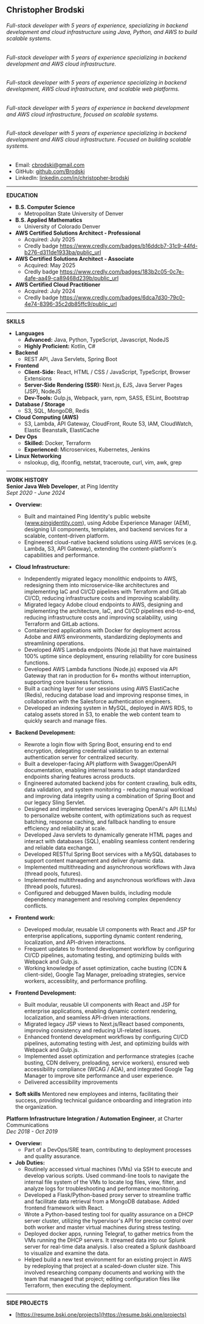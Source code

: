 
<!-- https://dillinger.io/  -->
<!-- https://dillinger.io/  -->
<!-- https://dillinger.io/  -->

## Christopher Brodski
###### Full-stack developer with 5 years of experience, specializing in backend development and cloud infrastructure using Java, Python, and AWS to build scalable systems.
###### Full-stack developer with 5 years of experience specializing in backend development and AWS cloud infrastructure.
###### Full-stack developer with 5 years of experience specializing in backend development, AWS cloud infrastructure, and scalable web platforms.
###### Full-stack developer with 5 years of experience in backend development and AWS cloud infrastructure, focused on scalable systems.
###### Full-stack developer with 5 years of experience specializing in backend development and AWS cloud infrastructure. Focused on building scalable systems.
- Email: cbrodski@gmail.com
- GitHub: [github.com/Brodski](https://github.com/Brodski)
- LinkedIn: [linkedin.com/in/christopher-brodski](https://www.linkedin.com/in/christopher-brodski)
---

**EDUCATION**
- **B.S. Computer Science**
  - Metropolitan State University of Denver
- **B.S. Applied Mathematics**
  - University of Colorado Denver
- **AWS Certified Solutions Architect - Professional**  
  - Acquired: July 2025  
  - Credly badge https://www.credly.com/badges/b16ddcb7-31c9-44fd-b276-d311de1933ba/public_url  
- **AWS Certified Solutions Architect - Associate**  
  - Acquired: May 2025  
  - Credly badge https://www.credly.com/badges/183b2c05-0c7e-4afe-aa49-ca89468d239b/public_url  
- **AWS Certified Cloud Practitioner**
  - Acquired: July 2024 
  - Credly badge https://www.credly.com/badges/6dca7d30-79c0-4e74-8396-35c2db85ffc9/public_url


---

**SKILLS**
- **Languages**
  - **Advanced:** Java, Python, TypeScript, Javascript, NodeJS
  - **Highly Proficient:** Kotlin, C#
- **Backend**
  - REST API, Java Servlets, Spring Boot
- **Frontend**
  - **Client-Side:** React, HTML / CSS / JavaScript, TypeScript, Browser Extensions
  - **Server-Side Rendering (SSR):** Next.js, EJS, Java Server Pages (JSP), NodeJS
  - **Dev-Tools:** Gulp.js, Webpack, yarn, npm, SASS, ESLint, Bootstrap
- **Database / Storage**
  - S3, SQL, MongoDB, Redis
- **Cloud Computing (AWS)**
  - S3, Lambda, API Gateway, CloudFront, Route 53, IAM, CloudWatch, Elastic Beanstalk, ElastiCache
- **Dev Ops**
  - **Skilled:** Docker, Terraform
  - **Experienced:** Microservices, Kubernetes, Jenkins
- **Linux Networking**
  - nslookup, dig, ifconfig, netstat, traceroute, curl, vim, awk, grep

---

**WORK HISTORY**  
**Senior Java Web Developer**, at Ping Identity  
*Sept 2020 - June 2024*
  - **Overview:** 
    - Built and maintained Ping Identity's public website (www.pingidentity.com), using Adobe Experience Manager (AEM), designing UI components, templates, and backend services for a scalable, content-driven platform.  
    - Engineered cloud-native backend solutions using AWS services (e.g. Lambda, S3, API Gateway), extending the content-platform's capabilities and performance. 

  - **Cloud Infrastructure:**
    - Independently migrated legacy monolithic endpoints to AWS, redesigning them into microservice-like architectures and implementing IaC and CI/CD pipelines with Terraform and GitLab CI/CD, reducing infrastructure costs and improving scalability.
    - Migrated legacy Adobe cloud endpoints to AWS, designing and implementing the architecture, IaC, and CI/CD pipelines end-to-end, reducing infrastructure costs and improving scalability, using Terraform and GitLab actions.
    - Containerized applications with Docker for deployment across Adobe and AWS environments, standardizing deployments and streamlining operations.
    - Developed AWS Lambda endpoints (Node.js) that have maintained 100% uptime since deployment, ensuring reliability for core business functions.
    - Developed AWS Lambda functions (Node.js) exposed via API Gateway that ran in production for 6+ months without interruption, supporting core business functions.
    - Built a caching layer for user sessions using AWS ElastiCache (Redis), reducing database load and improving response times, in collaboration with the Salesforce authentication engineers.
    - Developed an indexing system in MySQL, deployed in AWS RDS, to catalog assets stored in S3, to enable the web content team to quickly search and manage files.

  - **Backend Development:**
    - Rewrote a login flow with Spring Boot, ensuring end to end encryption, delegating credential validation to an external authentication server for centralized security.
    - Built a developer-facing API platform with Swagger/OpenAPI documentation, enabling internal teams to adopt standardized endpoints sharing features  across products.
    - Engineered automated backend jobs for content crawling, bulk edits, data validation, and system monitoring - reducing manual workload and improving data integrity using a combination of Spring Boot and our legacy Sling Servlet.
    - Designed and implemented services leveraging OpenAI's API (LLMs) to personalize website content, with optimizations such as request batching, response caching, and fallback handling to ensure efficiency and reliability at scale.
    - Developed Java servlets to dynamically generate HTML pages and interact with databases (SQL), enabling seamless content rendering and reliable data exchange.
    - Developed RESTful Spring Boot services with a MySQL databases to support content management and deliver dynamic data.
    - Implemented multithreading and asynchronous workflows with Java (thread pools, futures).
    - Implemented multithreading and asynchronous workflows with Java (thread pools, futures).
    - Configured and debugged Maven builds, including module dependency management and resolving complex dependency conflicts.

  - **Frontend work:** 
    - Developed modular, reusable UI components with React and JSP for enterprise applications, supporting dynamic content rendering, localization, and API-driven interactions.
    - Frequent updates to frontend development workflow by configuring CI/CD pipelines, automating testing, and optimizing builds with Webpack and Gulp.js.
    - Working knowledge of asset optimization, cache busting (CDN & client-side), Google Tag Manager, preloading strategies, service workers, accessiblity, and performance profiling.
  - **Frontend Development:**
    - Built modular, reusable UI components with React and JSP for enterprise applications, enabling dynamic content rendering, localization, and seamless API-driven interactions.
    - Migrated legacy JSP views to Next.js/React based components, improving consistency and reducing UI-related issues.
    - Enhanced frontend development workflows by configuring CI/CD pipelines, automating testing with Jest, and optimizing builds with Webpack and Gulp.js.
    - Implemented asset optimization and performance strategies (cache busting, CDN delivery, preloading, service workers), ensured web accessibility compliance (WCAG / ADA), and integrated Google Tag Manager to improve site performance and user experience.
    - Delivered accessibility improvements

  - **Soft skills** Mentored new employees and interns, facilitating their success, providing technical guidance onboarding and integration into the organization.

**Platform Infrastructure Integration / Automation Engineer**, at Charter Communications  
*Dec 2018 - Oct 2019*
  - **Overview:**
    - Part of a DevOps/SRE team, contributing to deployment processes and quality assurance.
  - **Job Duties:**
    - Routinely accessed virtual machines (VMs) via SSH to execute and develop various scripts. Used command-line tools to navigate the internal file system of the VMs to locate log files, view, filter, and analyze logs for troubleshooting and performance monitoring.
    - Developed a Flask/Python-based proxy server to streamline traffic and facilitate data retrieval from a MongoDB database. Added frontend framework with React. 
    - Wrote a Python-based testing tool for quality assurance on a DHCP server cluster, utilizing the hypervisor's API for precise control over both worker and master virtual machines during stress testing.
    - Deployed docker apps, running Telegraf, to gather metrics from the VMs running the DHCP servers. It streamed data into our Splunk server for real-time data analysis. I also created a Splunk dashboard to visualize and examine the data.
    - Helped build a new test environment for an existing project in AWS by redeploying that project at a scaled-down cluster size. This involved researching company documents and working with the team that managed that project; editing configuration files like Terraform, then executing the deployment.   

---
**SIDE PROJECTS**  
- [https://resume.bski.one/projects](https://resume.bski.one/projects)


<!--  **PROJECTS**

- **Transcriber app**
  - Transcribes about 100 hours of videos to text daily.
  - Uses [Insanely Fast Whisper](https://github.com/Vaibhavs10/insanely-fast-whisper), an ultra fast version of [OpenAI's Whisper](https://github.com/openai/whisper).
  - Runs docker images daily in AWS. Primarily uses ECS, ECR, Lambda, the GPU cloud provider [vast.ai](https://vast.ai/), and managed with Terraform. Written in Python and some NodeJS.
  - [Github repo](https://github.com/Brodski/scraper-dl-vids) 

- **Brodski Minimalist Music Player With Swipe & Touch**
  - Android Native app written in Kotlin. The app plays local files from the user's phone, available on Google Play Store.
  - This app is unique to other apps because I masterfully implement gestures to create the perfect user experience.
  - ~~[Google Play Store Link](https://play.google.com/store/apps/details?id=com.bskimusicplayer.mediaplayer)~~ 
  - [Github repo](https://github.com/Brodski/MediaPlayer#overview) 

- **Video Feed Organizer (VFO)**
  - Single-page web application that communicates to Youtube's REST API for profile customization.
  - Frontend was built using React, Javascript, SASS and Materialize CSS framework.
  - Backend is a Java Springboot server and a MongoDB database.
  - [https://vfo.one](https://vfo.one)

- **Bski Control Video with Mouse**
  - Browser extension for Firefox and Chrome
  - A fork from another extension that gives users more control over videos in the browser.
  - [Mozilla Addons Link](https://addons.mozilla.org/en-US/firefox/addon/bski-control-video-with-mouse)

For more projects, visit my GitHub: [https://github.com/Brodski](https://github.com/Brodski) -->
